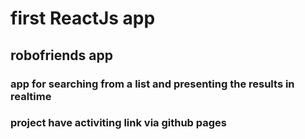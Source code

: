 # first ReactJs app 
## robofriends app
### app for searching from a list and presenting the results in realtime
### project have activiting link via github pages
